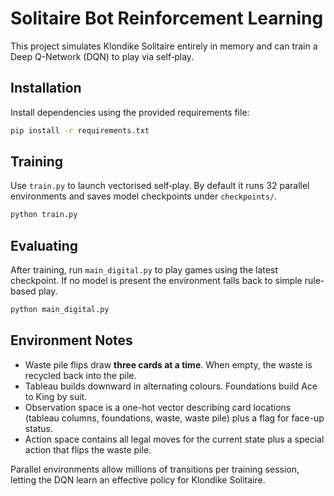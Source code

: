 # Solitaire Bot Reinforcement Learning

This project simulates Klondike Solitaire entirely in memory and can train a Deep Q-Network (DQN) to play via self‑play.

## Installation

Install dependencies using the provided requirements file:

```bash
pip install -r requirements.txt
```

## Training

Use `train.py` to launch vectorised self‑play. By default it runs 32 parallel environments and saves model checkpoints under `checkpoints/`.

```bash
python train.py
```

## Evaluating

After training, run `main_digital.py` to play games using the latest checkpoint. If no model is present the environment falls back to simple rule-based play.

```bash
python main_digital.py
```

## Environment Notes

- Waste pile flips draw **three cards at a time**. When empty, the waste is recycled back into the pile.
- Tableau builds downward in alternating colours. Foundations build Ace to King by suit.
- Observation space is a one-hot vector describing card locations (tableau columns, foundations, waste, waste pile) plus a flag for face-up status.
- Action space contains all legal moves for the current state plus a special action that flips the waste pile.

Parallel environments allow millions of transitions per training session, letting the DQN learn an effective policy for Klondike Solitaire.
